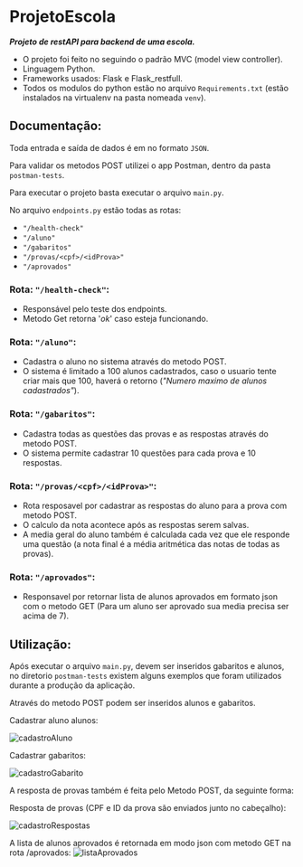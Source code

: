 # ProjetoEscola
 
**_Projeto de restAPI para backend de uma escola._**

- O projeto foi feito no seguindo o padrão MVC (model view controller).
- Linguagem Python.  
- Frameworks usados: Flask e Flask_restfull.
- Todos os modulos do python estão no arquivo `Requirements.txt` (estão instalados na virtualenv na pasta nomeada `venv`).

## **Documentação:**

Toda entrada e saída de dados é em no formato `JSON`.

Para validar os metodos POST utilizei o app Postman, dentro da pasta `postman-tests`.

Para executar o projeto basta executar o arquivo `main.py`.

No arquivo `endpoints.py` estão todas as rotas:
- `"/health-check"`
- `"/aluno"`
- `"/gabaritos"`
- `"/provas/<cpf>/<idProva>"`
- `"/aprovados"`

### Rota: `"/health-check"`:
- Responsável pelo teste dos endpoints.
- Metodo Get retorna '_ok_' caso esteja funcionando.

### Rota: `"/aluno"`:
- Cadastra o aluno no sistema através do metodo POST. 
- O sistema é limitado a 100 alunos cadastrados, caso o usuario tente criar mais que 100, haverá o retorno (_"Numero maximo de alunos cadastrados"_).

### Rota: `"/gabaritos"`:
- Cadastra todas as questões das provas e as respostas através do metodo POST.
- O sistema permite cadastrar 10 questões para cada prova e 10 respostas. 

### Rota: `"/provas/<cpf>/<idProva>"`:
- Rota resposavel por cadastrar as respostas do aluno para a prova com metodo POST.
- O calculo da nota acontece após as respostas serem salvas. 
- A media geral do aluno também é calculada cada vez que ele responde uma questão (a nota final é a média aritmética das notas de todas as provas).

### Rota: `"/aprovados"`:
- Responsavel por retornar lista de alunos aprovados em formato json com o metodo GET (Para um aluno ser aprovado sua media precisa ser acima de 7).

## **Utilização:**

Após executar o arquivo `main.py`, devem ser inseridos gabaritos e alunos, no diretorio `postman-tests` existem alguns exemplos que foram utilizados durante a produção da aplicação. 

Através do metodo POST podem ser inseridos alunos e gabaritos.

Cadastrar aluno alunos:

![cadastroAluno](https://user-images.githubusercontent.com/11688998/106030489-fff7bf80-60ac-11eb-8f2d-673576551581.png)

Cadastrar gabaritos: 

![cadastroGabarito](https://user-images.githubusercontent.com/11688998/106031067-8f9d6e00-60ad-11eb-8caf-0233dab16c88.png)

A resposta de provas também é feita pelo Metodo POST, da seguinte forma:

Resposta de provas (CPF e ID da prova são enviados junto no cabeçalho):

![cadastroRespostas](https://user-images.githubusercontent.com/11688998/106031425-06d30200-60ae-11eb-9cae-31a0123e6a0c.png)

A lista de alunos aprovados é retornada em modo json com metodo GET na rota /aprovados:
![listaAprovados](https://user-images.githubusercontent.com/11688998/106031737-5ca7aa00-60ae-11eb-86ad-6a6059d1a0da.png)

